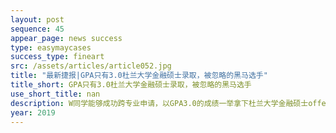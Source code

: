 ```yaml
---
layout: post
sequence: 45
appear_page: news success 
type: easymaycases
success_type: fineart
src: /assets/articles/article052.jpg
title: "最新捷报|GPA只有3.0杜兰大学金融硕士录取，被忽略的黑马选手"
title_short: GPA只有3.0杜兰大学金融硕士录取，被忽略的黑马选手
use_short_title: nan
description: W同学能够成功跨专业申请，以GPA3.0的成绩一举拿下杜兰大学金融硕士offer，离不开他个人对金融专业的热爱，加以易美团队匹配了含金量高的金融行业实习，实习内容涵盖制作企业财务分析报表，分析企业财务风险，深入财务分析与统计。优质实习工作弥补了W同学在GPA和标化成绩上的劣势，有效的人脉拓展让W同学接触到了众多业界前辈，开阔了视野。软性背景强化提升后的W同学，成功获得杜兰大学的青睐，最终斩获了高质量商学院金融硕士专业的录取。
year: 2019
---
```


